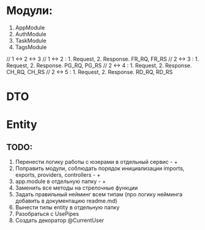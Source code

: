 # Модули:

1. AppModule
2. AuthModule
3. TaskModule
4. TagsModule

// 1 <-> 2 <-> 3
// 1 <-> 2 : 1. Request, 2. Response. FR_RQ, FR_RS
// 2 <-> 3 : 1. Request, 2. Response. PG_RQ, PG_RS
// 2 <-> 4 : 1. Request, 2. Response. CH_RQ, CH_RS
// 2 <-> 5 : 1. Request, 2. Response. RD_RQ, RD_RS

# DTO

# Entity

## TODO:

1.  Перенести логику работы с юзерами в отдельный сервис - +
7.  Поправить модули, соблюдать порядок инициализации imports, exports, providers, controllers - +
8.  app.module в отдельную папку - +
2.  Заменить все методы на стрелочные функции
3.  Задать правильный нейминг всем типам (про логику нейминга добавить в документацию readme.md)
4.  Вынести типы entity в отдельную папку
5.  Разобраться с UsePipes
6.  Создать декоратор @CurrentUser
